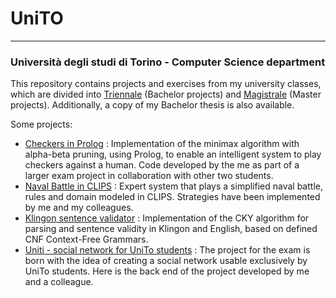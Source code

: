 # UniTO

---

### Università degli studi di Torino - Computer Science department

This repository contains projects and exercises from my university classes, which are divided into [Triennale](Triennale/) (Bachelor projects) and [Magistrale](Magistrale/) (Master projects). Additionally, a copy of my Bachelor thesis is also available.

Some projects:
- [Checkers in Prolog](Magistrale/IALab/Progetto_Pozzato/prolog-dama) : Implementation of the minimax algorithm with alpha-beta pruning, using Prolog, to enable an intelligent system to play checkers against a human. Code developed by the me as part of a larger exam project in collaboration with other two students.
- [Naval Battle in CLIPS](Magistrale/IALab/Progetto_Micalizio/clips-battlemap) : Expert system that plays a simplified naval battle, rules and domain modeled in CLIPS. Strategies have been implemented by me and my colleagues.
- [Klingon sentence validator](Magistrale/TLN/Progetto_Mazzei) : Implementation of the CKY algorithm for parsing and sentence validity in Klingon and English, based on defined CNF Context-Free Grammars.
- [Uniti - social network for UniTo students](Magistrale/TLN/TAASS) : The project for the exam is born with the idea of creating a social network usable exclusively by UniTo students. Here is the back end of the project developed by me and a colleague.
